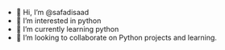- 👋 Hi, I’m @safadisaad
- 👀 I’m interested in python
- 🌱 I’m currently learning python
- 💞️ I’m looking to collaborate on Python projects and learning.
<!---
safadisaad is a ✨ special ✨ repository because its `README.md` (this file) appears on your GitHub profile.
You can click the Preview link to take a look at your changes.
--->
